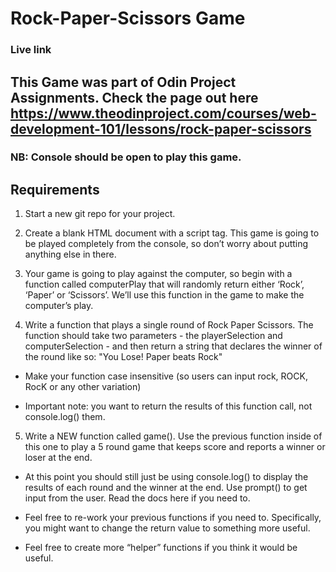 # Rock-Paper-Scissors Game

### Live link 

## This Game was part of Odin Project Assignments. Check the page out here https://www.theodinproject.com/courses/web-development-101/lessons/rock-paper-scissors

### NB: Console should be open to play this game.

## Requirements

1. Start a new git repo for your project.

2. Create a blank HTML document with a script tag. This game is going to be played completely from the console, so don’t worry about putting anything else in there.

3. Your game is going to play against the computer, so begin with a function called computerPlay that will randomly return either ‘Rock’, ‘Paper’ or ‘Scissors’. We’ll use this function in the game to make the computer’s play.

4. Write a function that plays a single round of Rock Paper Scissors. The function should take two parameters - the playerSelection and computerSelection - and then return a string that declares the winner of the round like so: "You Lose! Paper beats Rock"

- Make your function case insensitive (so users can input rock, ROCK, RocK or any other variation)

- Important note: you want to return the results of this function call, not console.log() them. 

5. Write a NEW function called game(). Use the previous function inside of this one to play a 5 round game that keeps score and reports a winner or loser at the end.

- At this point you should still just be using console.log() to display the results of each round and the winner at the end.
Use prompt() to get input from the user. Read the docs here if you need to.

- Feel free to re-work your previous functions if you need to. Specifically, you might want to change the return value to something more useful.

- Feel free to create more “helper” functions if you think it would be useful.

